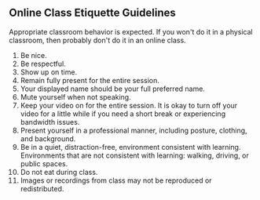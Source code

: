 Online Class Etiquette Guidelines
------

Appropriate classroom behavior is expected. If you won't do it in a physical classroom, then probably don't do it in an online class.

1. Be nice.
1. Be respectful.
1. Show up on time. 
1. Remain fully present for the entire session.
1. Your displayed name should be your full preferred name.
1. Mute yourself when not speaking.
1. Keep your video on for the entire session. It is okay to turn off your video for a little while if you need a short break or experiencing bandwidth issues.
1. Present yourself in a professional manner, including posture, clothing, and background.
1. Be in a quiet, distraction-free, environment consistent with learning. Environments that are not consistent with learning: walking, driving, or public spaces.
1. Do not eat during class.
1. Images or recordings from class may not be reproduced or redistributed. 
